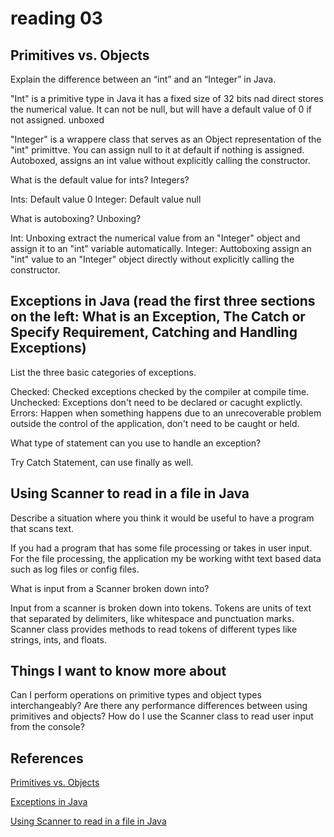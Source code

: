 # reading 03

## Primitives vs. Objects

Explain the difference between an “int” and an “Integer” in Java.

"Int" is a primitive type in Java it has a fixed size of 32 bits nad direct stores the numerical value. It can not be null, but will have a default value of 0 if not assigned. unboxed

"Integer" is a wrappere class that serves as an Object representation of the "int" primittve. You can assign null to it at default if nothing is assigned. Autoboxed, assigns an int value without explicitly calling the constructor.

What is the default value for ints? Integers?

Ints: Default value 0
Integer: Default value null

What is autoboxing? Unboxing?

Int: Unboxing extract the numerical value from an "Integer" object and assign it to an "int" variable automatically.
Integer: Auttoboxing assign an "int" value to an "Integer" object directly without explicitly calling the constructor.

## Exceptions in Java (read the first three sections on the left: What is an Exception, The Catch or Specify Requirement, Catching and Handling Exceptions)

List the three basic categories of exceptions.

Checked: Checked exceptions checked by the compiler at compile time.
Unchecked: Exceptions don't need to be declared or cacught explictly.
Errors: Happen when something happens due to  an unrecoverable problem outside the control of the application, don't need to be caught or held.

What type of statement can you use to handle an exception?

Try Catch Statement, can use finally as well.

## Using Scanner to read in a file in Java

Describe a situation where you think it would be useful to have a program that scans text.

If you had a program that has some file processing or takes in user input. For the file processing, the application my be working witht text based data such as log files or config files.

What is input from a Scanner broken down into?

Input from a scanner is broken down into tokens. Tokens are units of text that separated by delimiters, like whitespace and punctuation marks. Scanner class provides methods to read tokens of different types like strings, ints, and floats.

## Things I want to know more about

Can I perform operations on primitive types and object types interchangeably?
Are there any performance differences between using primitives and objects?
How do I use the Scanner class to read user input from the console?

## References

[Primitives vs. Objects](https://www.baeldung.com/java-primitives-vs-objects)

[Exceptions in Java](https://docs.oracle.com/javase/tutorial/essential/exceptions/index.html)

[Using Scanner to read in a file in Java](https://docs.oracle.com/javase/tutorial/essential/io/scanning.html)
